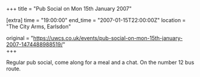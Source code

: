 +++
title = "Pub Social on Mon 15th January 2007"

[extra]
time = "19:00:00"
end_time = "2007-01-15T22:00:00Z"
location = "The City Arms, Earlsdon"

original = "https://uwcs.co.uk/events/pub-social-on-mon-15th-january-2007-1474488988519/"    
+++

Regular pub social, come along for a meal and a chat. On the number 12 bus route.

